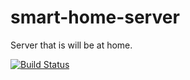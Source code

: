 # smart-home-server
Server that is will be at home.

[![Build Status](https://dev.azure.com/janpalasek/smart-home-server/_apis/build/status/JanPalasek.smart-home-server?branchName=master)](https://dev.azure.com/janpalasek/smart-home-server/_build/latest?definitionId=2&branchName=master)
